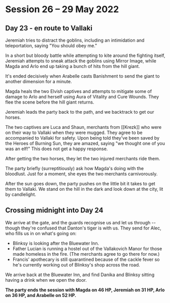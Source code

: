 # Session 26 – 29 May 2022
## Day 23 - en route to Vallaki

Jeremiah tries to distract the goblins, including an intimidation and teleportation, saying "You should obey me."

In a short but bloody battle while attempting to kite around the fighting itself, Jeremiah attempts to sneak attack the goblins using Mirror Image, while Magda and Arlo end up taking a bunch of hits from the hill giant. 

It's ended decisively when Arabelle casts Banishment to send the giant to another dimension for a minute.

Magda heals the two Elvish captives and attempts to mitigate some of damage to Arlo and herself using Aura of Vitality and Cure Wounds. They flee the scene before the hill giant returns.

Jeremiah leads the party back to the path, and we backtrack to get our horses. 

The two captives are Luca and Shaun, merchants from [[Krezk]] who were on their way to Vallaki when they were mugged. They agree to be accompanied to Vallaki for safety. Upon being told they've been saved by the Heroes of Burning Sun, they are amazed, saying "we thought one of you was an elf!" This does not get a happy response. 

After getting the two horses, they let the two injured merchants ride them.

The party briefly (surreptitiously) ask how Magda's doing with the bloodlust. Just for a moment, she eyes the two merchants carnivorously.

After the sun goes down, the party pushes on the little bit it takes to get them to Vallaki. We stand on the hill in the dark and look down at the city, lit by candlelight.

## Crossing midnight into Day 24

We arrive at the gate, and the guards recognise us and let us through -- though they're confused that Danton's tiger is with us. They send for Alec, who fills us in on what's going on:

- Blinksy is looking after the Bluewater Inn.
- Father Lucian is running a hostel out of the Vallakovich Manor for those made homeless in the fire. (The merchants agree to go there for now.)
- Francis' apothecary is still quarantined because of the cackle fever so he's currently working out of Blinksy's shop across the road.
 
We arrive back at the Bluewater Inn, and find Danika and Blinksy sitting having a drink when we open the door.

**The party ends the session with Magda on 46 HP, Jeremiah on 31 HP, Arlo on 36 HP, and Arabelle on 52 HP.**